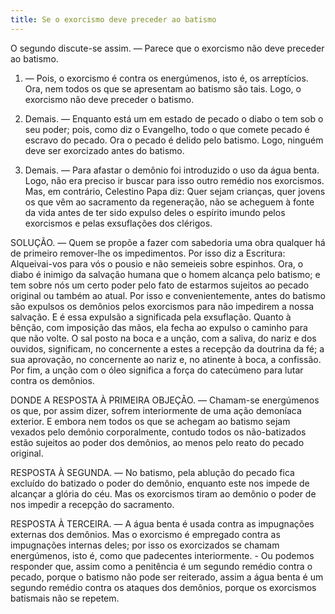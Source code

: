 ```yaml
---
title: Se o exorcismo deve preceder ao batismo
---
```


O segundo discute-se assim. — Parece que o exorcismo não deve preceder ao batismo.  

1. — Pois, o exorcismo é contra os energúmenos, isto é, os arreptícios. Ora, nem todos os que se apresentam ao batismo são tais. Logo, o exorcismo não deve preceder o batismo. 

2. Demais. — Enquanto está um em estado de pecado o diabo o tem sob o seu poder; pois, como diz o Evangelho, todo o que comete pecado é escravo do pecado. Ora o pecado é delido pelo batismo. Logo, ninguém deve ser exorcizado antes do batismo.  

3. Demais. — Para afastar o demônio foi introduzido o uso da água benta. Logo, não era preciso ir buscar para isso outro remédio nos exorcismos.  Mas, em contrário, Celestino Papa diz: Quer sejam crianças, quer jovens os que vêm ao sacramento da regeneração, não se acheguem à fonte da vida antes de ter sido expulso deles o espírito imundo pelos exorcismos e pelas exsuflações dos clérigos.  

SOLUÇÃO. — Quem se propõe a fazer com sabedoria uma obra qualquer há de primeiro remover-lhe os impedimentos. Por isso diz a Escritura: Alqueivai-vos para vós o pousio e não semeieis sobre espinhos. Ora, o diabo é inimigo da salvação humana que o homem alcança pelo batismo; e tem sobre nós um certo poder pelo fato de estarmos sujeitos ao pecado original ou também ao atual. Por isso e convenientemente, antes do batismo são expulsos os demônios pelos exorcismos para não impedirem a nossa salvação. E é essa expulsão a significada pela exsuflação. Quanto à bênção, com imposição das mãos, ela fecha ao expulso o caminho para que não volte. O sal posto na boca e a unção, com a saliva, do nariz e dos ouvidos, significam, no concernente a estes a recepção da doutrina da fé; a sua aprovação, no concernente ao nariz e, no atinente à boca, a confissão. Por fim, a unção com o óleo significa a força do catecúmeno para lutar contra os demônios.  

DONDE A RESPOSTA À PRIMEIRA OBJEÇÃO. — Chamam-se energúmenos os que, por assim dizer, sofrem interiormente de uma ação demoníaca exterior. E embora nem todos os que se achegam ao batismo sejam vexados pelo demônio corporalmente, contudo todos os não-batizados estão sujeitos ao poder dos demônios, ao menos pelo reato do pecado original.  

RESPOSTA À SEGUNDA. — No batismo, pela ablução do pecado fica excluído do batizado o poder do demônio, enquanto este nos impede de alcançar a glória do céu. Mas os exorcismos tiram ao demônio o poder de nos impedir a recepção do sacramento.  

RESPOSTA À TERCEIRA. — A água benta é usada contra as impugnações externas dos demônios. Mas o exorcismo é empregado contra as impugnações internas deles; por isso os exorcizados se chamam energúmenos, isto é, como que padecentes interiormente. - Ou podemos responder que, assim como a penitência é um segundo remédio contra o pecado, porque o batismo não pode ser reiterado, assim a água benta é um segundo remédio contra os ataques dos demônios, porque os exorcismos batismais não se repetem.